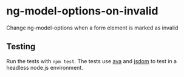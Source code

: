 # ng-model-options-on-invalid
Change ng-model-options when a form element is marked as invalid

## Testing

Run the tests with `npm test`. The tests use [ava](https://github.com/sindresorhus/ava) and [jsdom](https://github.com/tmpvar/jsdom) to test in a headless node.js environment.
